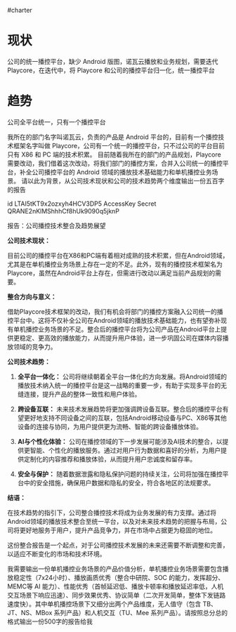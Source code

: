 #charter
# 现状

公司的统一播控平台，缺少 Android 版图，诺瓦云播放和业务规划，需要迭代 Playcore，在迭代中，将 Playcore 和公司的播控平台归一化，统一播控平台

# 趋势

公司全平台统一，只有一个播控平台

我所在的部门名字叫诺瓦云，负责的产品是 Android 平台的，目前有一个播控技术框架名字叫做 Playcore，公司有一个统一的播控平台，只不过公司的平台目前只有 X86 和 PC 端的技术积累。
目前随着我所在的部门的产品规划，Playcore 需要改动，我们借着这次改动，将我们部门的播控方案，合并入公司统一的播控平台，补全公司播控平台的 Android 领域的播放技术基础能力和单机播控业务场景。
请以此为背景，从公司技术现状和公司的技术趋势两个维度输出一份五百字的报告



id LTAI5tKT9x2ozxyh4HCV3DP5
AccessKey Secret QRANE2nKlMShhhCf8hUk9090q5jknP





报告：公司播控技术整合及趋势展望

**公司技术现状：**

目前公司的播控平台在X86和PC端有着相对成熟的技术积累，但在Android领域，尤其是在单机播控业务场景上存在一定的不足。此外，现有的播控技术框架名为Playcore，虽然在Android平台上存在，但需进行改动以满足当前产品规划的需要。

**整合方向与意义：**

借助Playcore技术框架的改动，我们有机会将部门的播控方案融入公司统一的播控平台中。这将不仅补全公司在Android领域的播放技术基础能力，也有望弥补现有单机播控业务场景的不足。整合后的播控平台将为公司产品在Android平台上提供更稳定、更高效的播放能力，从而提升用户体验，进一步巩固公司在媒体内容播放领域的竞争力。

**公司技术趋势：**

1. **全平台一体化：** 公司将继续朝着全平台一体化的方向发展。将Android领域的播放技术纳入统一的播控平台是这一战略的重要一步，有助于实现多平台的无缝连接，提升产品的整体一致性和用户体验。

2. **跨设备互联：** 未来技术发展趋势将更加强调跨设备互联。整合后的播控平台有望更好地支持不同设备之间的互联，包括Android移动设备与PC、X86等其他设备的连接与协同，为用户提供更为流畅、智能的跨设备播放体验。

3. **AI与个性化体验：** 公司在播控领域的下一步发展可能涉及AI技术的整合，以提供更智能、个性化的播放服务。通过对用户行为数据和喜好的分析，为用户提供定制化的内容推荐和播放体验，从而提升用户忠诚度和留存率。

4. **安全与保护：** 随着数据泄露和隐私保护问题的持续关注，公司将加强在播控平台中的安全措施，确保用户数据和隐私的安全，符合各地区的法规要求。

**结语：**

在技术趋势的指引下，公司整合播控技术将成为业务发展的有力支撑。通过将Android领域的播放技术整合至统一平台，以及对未来技术趋势的把握与布局，公司将更好地服务于用户，提升产品竞争力，并在市场中占据更为稳固的地位。

这份整合报告是一个起点，对于公司播控技术发展的未来还需要不断调整和完善，以适应不断变化的市场和技术环境。




我需要输出一份单机播控业务场景的产品价值分析，单机播控业务场景需要包含播放稳定性（7x24小时）、播放画质优秀（整合中研院、SOC 的能力，发挥超分、MEMC等 AI 能力）、性能优秀（首帧延迟低、播放卡顿率和播放延迟率低，人机交互场景下响应迅速）、同步效果优秀、协议简单（二次开发简单，整体下发链路速度快）。其中单机播控场景下又细分出两个产品维度，无人值守（包含 TB、JT、NS、MBox 系列产品）和人机交互（TU、Mee 系列产品）。请按照总分总的格式输出一份500字的报告给我